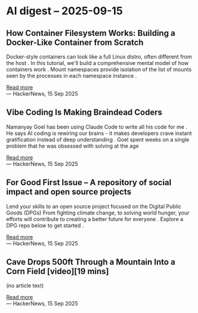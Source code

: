 # AI digest – 2025-09-15

## How Container Filesystem Works: Building a Docker-Like Container from Scratch

Docker-style containers can look like a full Linux distro, often different from the host . In this tutorial, we'll build a comprehensive mental model of how containers work . Mount namespaces provide isolation of the list of mounts seen by the processes in each namespace instance .

[Read more](https://labs.iximiuz.com/tutorials/container-filesystem-from-scratch)  
— HackerNews, 15 Sep 2025

## Vibe Coding Is Making Braindead Coders

Namanyay Goel has been using Claude Code to write all his code for me . He says AI coding is rewiring our brains - it makes developers crave instant gratification instead of deep understanding . Goel spent weeks on a single problem that he was obsessed with solving at the age

[Read more](https://nmn.gl/blog/vibe-coding-gambling)  
— HackerNews, 15 Sep 2025

## For Good First Issue – A repository of social impact and open source projects

Lend your skills to an open source project focused on the Digital Public Goods (DPGs) From fighting climate change, to solving world hunger, your efforts will contribute to creating a better future for everyone . Explore a DPG repo below to get started .

[Read more](https://forgoodfirstissue.github.com/)  
— HackerNews, 15 Sep 2025

## Cave Drops 500ft Through a Mountain Into a Corn Field [video][19 mins]

(no article text)

[Read more](https://www.youtube.com/watch?v=dzKEcu9_8Kw)  
— HackerNews, 15 Sep 2025

